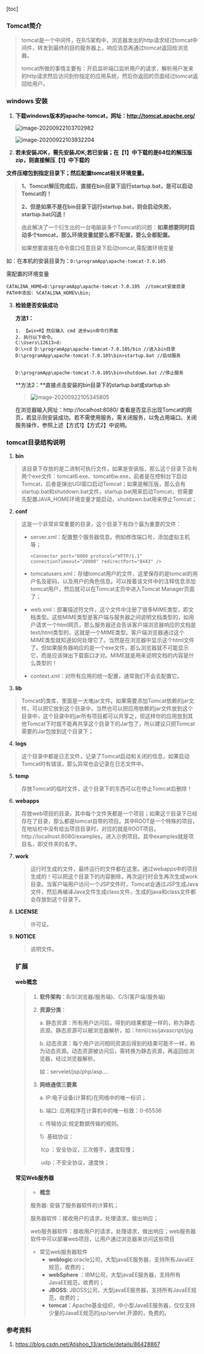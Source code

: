 [toc]

### Tomcat简介

> tomcat是一个中间件，在B/S架构中，浏览器发出的http请求经过tomcat中间件，转发到最终的目的服务器上，响应消息再通过tomcat返回给浏览器。
>
> tomcat所做的事情主要有：开启监听端口监听用户的请求，解析用户发来的http请求然后访问到你指定的应用系统，然后你返回的页面经过tomcat返回给用户。

### windows 安装

1. **下载windows版本的apache-tomcat，网址：http://tomcat.apache.org/**

   ![image-20200922103702982](images/image-20200922103702982.png)

   ![image-20200922103932204](images/image-20200922103932204.png)

2. **若未安装JDK，需先安装JDK;若已安装；在【1】中下载的是64位的解压版zip，则直接解压【1】中下载的**

**文件压缩包到指定目录下；然后配置tomcat相关环境变量。**

> **1、Tomcat解压完成后，直接在bin目录下运行startup.bat，是可以启动Tomcat的！**
>
> **2、但是如果不是在bin目录下运行startup.bat，则会启动失败，startup.bat闪退！**
>
> 由此解决了一个衍生出的一台电脑装多个Tomcat的问题：**如果想要同时启动多个tomcat，那么环境变量就要么都不配置，要么全都配置。**
>
> 如果想要直接在命令窗口任意目录下启动tomcat,需配置环境变量

如：在本机的安装目录为：`D:\programApp\apache-tomcat-7.0.105`

需配置的环境变量

```
CATALINA_HOME=D:\programApp\apache-tomcat-7.0.105  //tomcat安装目录
PATH中添加: %CATALINA_HOME%\bin;  
```

3. **检验是否安装成功**

   **方法1：**

   ```
   1. 【win+R】然后输入 cmd 进步win命令行界面
   2. 执行以下命令，
   C:\Users\12613>d:
   D:\>cd D:\programApp\apache-tomcat-7.0.105/bin //进入bin目录
   D:\programApp\apache-tomcat-7.0.105\bin>startup.bat //启动服务
   
   
   D:\programApp\apache-tomcat-7.0.105\bin>shutdown.bat //停止服务
   ```

   **方法2：**直接点击安装的bin目录下的startup.bat或startup.sh

   > ![image-20200922105345805](images/image-20200922105345805.png)

   在浏览器输入网址：http://localhost:8080/ 查看是否显示出现Tomcat的网页，若显示则安装成功。若不需使用服务，需关闭服务，以免占用端口。关闭服务操作，参照上述【方式1】【方式2】中说明。

### tomcat目录结构说明

   1. **bin**

   >  该目录下存放的是二进制可执行文件，如果是安装版，那么这个目录下会有两个exe文件：tomcat6.exe、tomcat6w.exe，前者是在控制台下启动Tomcat，后者是弹出UGI窗口启动Tomcat；如果是解压版，那么会有startup.bat和shutdown.bat文件，startup.bat用来启动Tomcat，但需要先配置JAVA_HOME环境变量才能启动，shutdawn.bat用来停止Tomcat；

   2. **conf**

   > 这是一个非常非常重要的目录，这个目录下有四个最为重要的文件：
> - server.xml：配置整个服务器信息。例如修改端口号，添加虚拟主机等；
   >
   >   `<Connector port="8080 protocol="HTTP/1.1" connectionTimeout="20000" redirectPort="8443" />`
   >
   > - tomcatusers.xml：存储tomcat用户的文件，这里保存的是tomcat的用户名及密码，以及用户的角色信息。可以按着该文件中的注释信息添加tomcat用户，然后就可以在Tomcat主页中进入Tomcat Manager页面了；
   >
> - web.xml：部署描述符文件，这个文件中注册了很多MIME类型，即文档类型。这些MIME类型是客户端与服务器之间说明文档类型的，如用户请求一个html网页，那么服务器还会告诉客户端浏览器响应的文档是text/html类型的，这就是一个MIME类型。客户端浏览器通过这个MIME类型就知道如何处理它了。当然是在浏览器中显示这个html文件了。但如果服务器响应的是一个exe文件，那么浏览器就不可能显示它，而是应该弹出下载窗口才对。MIME就是用来说明文档的内容是什么类型的！
   >
> - context.xml：对所有应用的统一配置，通常我们不会去配置它。



3. **lib**
   
> Tomcat的类库，里面是一大堆jar文件。如果需要添加Tomcat依赖的jar文件，可以把它放到这个目录中，当然也可以把应用依赖的jar文件放到这个目录中，这个目录中的jar所有项目都可以共享之，但这样你的应用放到其他Tomcat下时就不能再共享这个目录下的Jar包了，所以建议只把Tomcat需要的Jar包放到这个目录下；

4. **logs**
   
> 这个目录中都是日志文件，记录了Tomcat启动和关闭的信息，如果启动Tomcat时有错误，那么异常也会记录在日志文件中。

5. **temp**
   
> 存放Tomcat的临时文件，这个目录下的东西可以在停止Tomcat后删除！

6. **webapps**
   
> 存放web项目的目录，其中每个文件夹都是一个项目；如果这个目录下已经存在了目录，那么都是tomcat自带的项目。其中ROOT是一个特殊的项目，在地址栏中没有给出项目目录时，对应的就是ROOT项目。http://localhost:8080/examples，进入示例项目。其中examples就是项目名，即文件夹的名字。

7. **work**
   
   > 运行时生成的文件，最终运行的文件都在这里。通过webapps中的项目生成的！可以把这个目录下的内容删除，再次运行时会生再次生成work目录。当客户端用户访问一个JSP文件时，Tomcat会通过JSP生成Java文件，然后再编译Java文件生成class文件，生成的java和class文件都会存放到这个目录下。
   
8. **LICENSE**

   > 许可证。

9. **NOTICE**

   > 说明文件。

   ### 扩展

   #### web概念

   > 1. **软件架构**：B/S(浏览器/服务端)、C/S(客户端/服务端)
   >
   > 2. **资源分类**：
   >
   >    a. 静态资源：所有用户访问后，得到的结果都是一样的，称为静态资源。静态资源可以被浏览器解析，如：html/css/javascript/jpg
   >
   >    b. 动态资源：每个用户访问相同资源后得到的结果可能不一样，称为动态资源。动态资源被访问后，需转换为静态资源，再返回给浏览器，经过浏览器解析。
   >
   >    如：servelet/jsp/php/asp....
   >
   > 3. **网络通信三要素**
   >
   >    a. IP:电子设备(计算机)在网络中的唯一标识；
   >
   >    b. 端口: 应用程序在计算机中的唯一标致：0-65536
   >
   >    c. 传输协议:规定数据传输的规则。
   >
   >    1）基础协议：
   >
   >    ​     tcp ：安全协议，三次握手，速度较慢；
   >
   >    ​     udp：不安全协议，速度快；

   #### 常见Web服务器

   > - **概念**
   >
   > 服务器: 安装了服务器软件的计算机；
   >
   > 服务器软件：接收用户的请求，处理请求，做出响应；
   >
   > web服务器软件：接收用户的请求，处理请求，做出响应；web服务器软件中可以部署web项目，让用户通过浏览器来访问这些项目
   >
   > - 常见web服务器软件
   >   - **weblogic**:oracle公司，大型javaEE服务器，支持所有JavaEE规范，收费的；
   >   - **webSphere** ：IBM公司，大型javaEE服务器，支持所有JavaEE规范，收费的；
   >   - **JBOSS**: JBOSS公司，大型javaEE服务器，支持所有JavaEE规范，收费的；
   >   - **tomcat**：Apache基金组织，中小型JavaEE服务器，仅仅支持少量的JavaEE规范的jsp/servlet.开源的，免费的。
### 参考资料

   1. https://blog.csdn.net/Atishoo_13/article/details/86428867